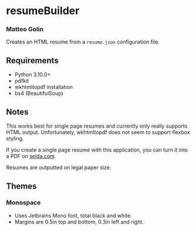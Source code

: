 # resumeBuilder
### Matteo Golin

Creates an HTML resume from a `resume.json` configuration file.

## Requirements
- Python 3.10.0+
- pdfkit
- wkhtmltopdf installation
- bs4 (BeautifulSoup)

## Notes
This works best for single page resumes and currently only really supports HTML output.
Unfortunately, wkhtmltopdf does not seem to support flexbox styling.

If you create a single page resume with this application, you can
turn it into a PDF on [sejda.com](https://www.sejda.com/html-to-pdf).

Resumes are outputted on legal paper size.

## Themes
### Monospace
- Uses Jetbrains Mono font, total black and white.
- Margins are 0.5in top and bottom, 0.3in left and right.